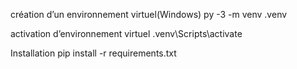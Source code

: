 création d’un environnement virtuel(Windows)
    py -3 -m venv .venv

activation d’environnement virtuel
    .venv\Scripts\activate

Installation 
    pip install -r requirements.txt